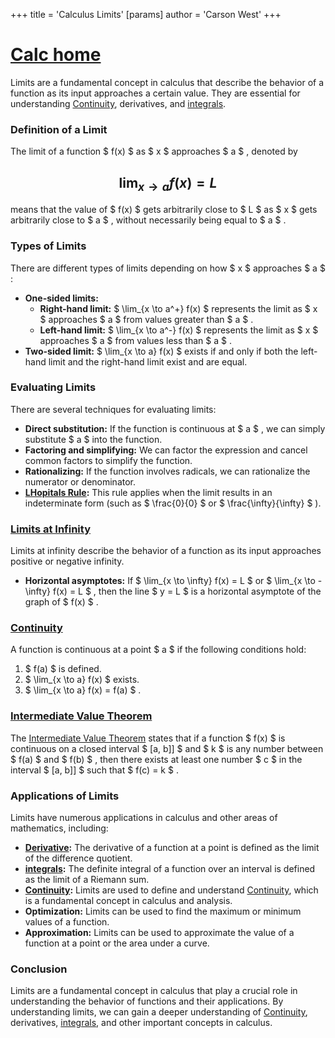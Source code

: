 +++
 title = 'Calculus Limits'
[params]
	author = 'Carson West'
+++
# [Calc home](./../calc-home/)
Limits are a fundamental concept in calculus that describe the behavior of a function as its input approaches a certain value. They are essential for understanding [Continuity](./../continuity/), derivatives, and [integrals](./../integrals/).

### Definition of a Limit

The limit of a function  $ f(x) $  as  $ x $  approaches  $ a $ , denoted by  
##  $$ \lim_{x \to a} f(x) = L $$   
means that the value of  $ f(x) $  gets arbitrarily close to  $ L $  as  $ x $  gets arbitrarily close to  $ a $ , without necessarily being equal to  $ a $ .

### Types of Limits
There are different types of limits depending on how  $ x $  approaches  $ a $ :
* **One-sided limits:**
    * **Right-hand limit:**  $ \lim_{x \to a^+} f(x) $   represents the limit as  $ x $  approaches  $ a $  from values greater than  $ a $ .
    * **Left-hand limit:**  $ \lim_{x \to a^-} f(x) $  represents the limit as  $ x $  approaches  $ a $  from values less than  $ a $ .
* **Two-sided limit:**  $ \lim_{x \to a} f(x) $  exists if and only if both the left-hand limit and the right-hand limit exist and are equal.

### Evaluating Limits

There are several techniques for evaluating limits:

* **Direct substitution:** If the function is continuous at  $ a $ , we can simply substitute  $ a $  into the function.
* **Factoring and simplifying:**  We can factor the expression and cancel common factors to simplify the function.
* **Rationalizing:** If the function involves radicals, we can rationalize the numerator or denominator.
* **[LHopitals Rule](./../lhopitals-rule/):** This rule applies when the limit results in an indeterminate form (such as  $ \frac{0}{0} $  or  $ \frac{\infty}{\infty} $ ).

### [Limits at Infinity](./../limits-at-infinity/)

Limits at infinity describe the behavior of a function as its input approaches positive or negative infinity.

* **Horizontal asymptotes:** If  $ \lim_{x \to \infty} f(x) = L $  or  $ \lim_{x \to -\infty} f(x) = L $ , then the line  $ y = L $  is a horizontal asymptote of the graph of  $ f(x) $ .

### [Continuity](./../continuity/)

A function is continuous at a point  $ a $  if the following conditions hold:

1.  $ f(a) $  is defined.
2.  $ \lim_{x \to a} f(x) $  exists.
3.  $ \lim_{x \to a} f(x) = f(a) $ .

### [Intermediate Value Theorem](./../intermediate-value-theorem/)

The [Intermediate Value Theorem](./../intermediate-value-theorem/) states that if a function  $ f(x) $  is continuous on a closed interval  $ [a, b]] $  and  $ k $  is any number between  $ f(a) $  and  $ f(b) $ , then there exists at least one number  $ c $  in the interval  $ [a, b]] $  such that  $ f(c) = k $ .

### Applications of Limits

Limits have numerous applications in calculus and other areas of mathematics, including:

* **[Derivative](./../derivative/):** The derivative of a function at a point is defined as the limit of the difference quotient.
* **[integrals](./../integrals/):** The definite integral of a function over an interval is defined as the limit of a Riemann sum.
* **[Continuity](./../continuity/):** Limits are used to define and understand [Continuity](./../continuity/), which is a fundamental concept in calculus and analysis.
* **Optimization:** Limits can be used to find the maximum or minimum values of a function.
* **Approximation:** Limits can be used to approximate the value of a function at a point or the area under a curve.

### Conclusion

Limits are a fundamental concept in calculus that play a crucial role in understanding the behavior of functions and their applications. By understanding limits, we can gain a deeper understanding of [Continuity](./../continuity/), derivatives, [integrals](./../integrals/), and other important concepts in calculus.
